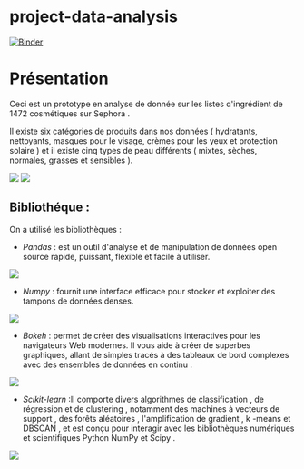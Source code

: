 # project-data-analysis
[![Binder](https://mybinder.org/badge_logo.svg)](https://mybinder.org/v2/gh/nakiagaddour/project-data-analysis/main?filepath=notebook.ipynb)

# Présentation 
<p>Ceci est un prototype en analyse de donnée sur les listes d'ingrédient de 1472 cosmétiques sur Sephora .  

Il existe six catégories de produits dans nos données ( hydratants, nettoyants, masques pour le visage, crèmes pour les yeux et protection solaire ) et il existe cinq types de peau différents ( mixtes, sèches, normales, grasses et sensibles ).</p>
<img src="./../src/p1.webp">
<img src="./../src/pro.jpg">

## Bibliothéque : 
On a utilisé les bibliothèques : 
 - *Pandas* :  est un outil d'analyse et de manipulation de données open source rapide, puissant, flexible et facile à utiliser.
  <img src="./../src/pandas.png">  

 - *Numpy* : fournit une interface efficace pour stocker et exploiter des tampons de données denses.
  <img src="./../src/numpy.jpeg">  

 - *Bokeh* : permet de créer des visualisations interactives pour les navigateurs Web modernes. Il vous aide à créer de superbes graphiques, allant de simples tracés à des tableaux de bord complexes avec des ensembles de données en continu .
  <img src="./../src/bokeh.jpeg">  

 -  *Scikit-learn*  :Il comporte divers algorithmes de classification , de régression et de clustering , notamment des machines à vecteurs de support , des forêts aléatoires , l'amplification de gradient , k -means et DBSCAN , et est conçu pour interagir avec les bibliothèques numériques et scientifiques Python NumPy et Scipy .
  <img src="./../src/Scikit-Learn.jpg">
  
  
  